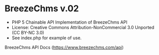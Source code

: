 
BreezeChms v.02
==============


- PHP 5 Chainable API Implementation of BreezeChms API
- License: Creative Commons Attribution-NonCommercial 3.0 Unported (CC BY-NC 3.0)
- See index.php for example of use.


BreezeChms API Docs (https://www.breezechms.com/api)
